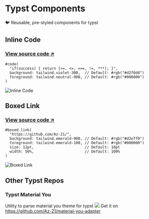 # Typst Components
🐦 Reusable, pre-styled components for typst

## Inline Code
### [View source code ↗️](https://github.com/Az-21/typst-components/blob/main/components/code.typ)
```typst
#code(
  "if(success) { return [>=, <=, ===, !=, ***]; }",
  background: tailwind.violet-300,  // Default: #rgb("#d2f0d4")
  foreground: tailwind.neutral-900, // Default: #rgb("#000000")
)
```
![Inline Code](https://ucarecdn.com/629e6b96-125f-4362-9465-cb9fd03e76b5/typstcomponentscode.jpeg)

## Boxed Link
### [View source code ↗️](https://github.com/Az-21/typst-components/blob/main/components/boxed_link.typ)
```typst
#boxed_link(
  "https://github.com/Az-21/",
  background: tailwind.emerald-900, // Default: #rgb("#d2e7f0")
  foreground: tailwind.emerald-100, // Default: #rgb("#000000")
  size: 12pt,                       // Default: 10pt
  width: 50%,                       // Default: 100%
)
```
![Boxed Link](https://ucarecdn.com/08fdcdca-8097-403b-a94e-e685e6e2a226/typstcomponentsboxedlink.jpeg)

## Other Typst Repos
### Typst Material You
Utility to parse material you theme for typst
![](https://ucarecdn.com/32edf9f5-c053-4c16-8040-217f408712d7/typstm3green.jpg)
Get it on https://github.com/Az-21/material-you-adapter

